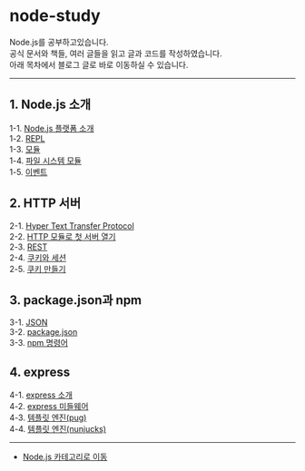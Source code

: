# node-study

Node.js를 공부하고있습니다. <br/>
공식 문서와 책들, 여러 글들을 읽고 글과 코드를 작성하였습니다. <br/>
아래 목차에서 블로그 글로 바로 이동하실 수 있습니다.

---
## 1. Node.js 소개
1-1. [Node.js 플랫폼 소개](https://bamtory29.tistory.com/entry/Nodejs%EC%9D%98-%EC%86%8C%EA%B0%9C%EC%99%80-%ED%8A%B9%EC%A7%95?category=1026131) <br/>
1-2. [REPL](https://bamtory29.tistory.com/entry/REPL?category=1026131) <br/>
1-3. [모듈](https://bamtory29.tistory.com/entry/%EB%85%B8%EB%93%9C%EC%9D%98-%EB%AA%A8%EB%93%88?category=1026131) <br/>
1-4. [파일 시스템 모듈](https://bamtory29.tistory.com/entry/Nodejs-%ED%8C%8C%EC%9D%BC-%EC%8B%9C%EC%8A%A4%ED%85%9C-%EB%AA%A8%EB%93%88?category=1026131) <br/>
1-5. [이벤트](https://bamtory29.tistory.com/entry/Nodejs-%EC%9D%B4%EB%B2%A4%ED%8A%B8%EB%A5%BC-%EB%A7%8C%EB%93%A4%EA%B3%A0-%EC%82%AC%EC%9A%A9%ED%95%98%EA%B8%B0?category=1026131) <br/>

## 2. HTTP 서버
2-1. [Hyper Text Transfer Protocol](https://bamtory29.tistory.com/entry/HTTP-HyperText-Transfer-Protocol?category=1013352) <br/>
2-2. [HTTP 모듈로 첫 서버 열기](https://bamtory29.tistory.com/entry/%EC%B2%AB-%EC%84%9C%EB%B2%84%EC%99%80-Hello-world?category=1026131) <br/>
2-3. [REST](https://bamtory29.tistory.com/entry/REST?category=1026131) <br/>
2-4. [쿠키와 세션](https://bamtory29.tistory.com/entry/%EC%BF%A0%ED%82%A4%EC%99%80-%EC%84%B8%EC%85%98) <br/>
2-5. [쿠키 만들기](https://bamtory29.tistory.com/entry/Nodejs-%EC%BF%A0%ED%82%A4%EC%99%80-%EC%84%B8%EC%85%98?category=1026131) <br/>

## 3. package.json과 npm
3-1. [JSON](https://bamtory29.tistory.com/entry/JSON?category=1013352) <br/>
3-2. [package.json](https://bamtory29.tistory.com/entry/Nodejs-packagejson-%EC%95%8C%EC%95%84%EB%B3%B4%EA%B8%B0?category=1026131) <br/>
3-3. [npm 명령어](https://bamtory29.tistory.com/entry/npm-npm-%EB%AA%85%EB%A0%B9%EC%96%B4-%EB%AA%87-%EA%B0%80%EC%A7%80?category=1026131) <br/>

## 4. express
4-1. [express 소개](https://bamtory29.tistory.com/entry/Nodejsexpress-%EC%9D%B5%EC%8A%A4%ED%94%84%EB%A0%88%EC%8A%A4?category=1026131) <br/>
4-2. [express 미들웨어](https://bamtory29.tistory.com/entry/express-%EC%9D%B5%EC%8A%A4%ED%94%84%EB%A0%88%EC%8A%A4-%EB%AF%B8%EB%93%A4%EC%9B%A8%EC%96%B4?category=1026131) <br/>
4-3. [템플릿 엔진(pug)](https://bamtory29.tistory.com/entry/NodejsPug-%ED%85%9C%ED%94%8C%EB%A6%BF-%EC%97%94%EC%A7%84-%ED%8D%BC%EA%B7%B8?category=1026131) <br/>
4-4. [템플릿 엔진(nunjucks)](https://bamtory29.tistory.com/entry/NodejsNunjucks-%ED%85%9C%ED%94%8C%EB%A6%BF-%EC%97%94%EC%A7%84-%EB%84%8C%EC%A0%81%EC%8A%A4?category=1026131) 

---
- [Node.js 카테고리로 이동](https://velog.io/@bami/series/Node.js)
